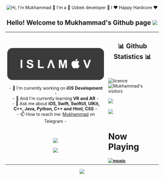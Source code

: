 <p align="center">
  <img src="https://github.com/matyo91/matyo91/raw/main/assets/github.gif" alt="Hi, I'm Mukhammad 👋 I'm a 🚀 Uzbek developer 🚀 I ❤️ Happy Hardcore ❤️">
</p>

<h2 align="center">Hello! Welcome to Mukhammad's Github page <img src="https://github.com/intellisoftuz/intellisoftuz/blob/main/wave.gif?raw=true" width="30px"/></h2>

<p align="center">
<table align="center">
   <tr >
      <td>
         <h2><a href="https://t.me/iMacBro"><img align="center" src="https://github.com/IslamovMukhammad/mukhammad/blob/main/oie_png-4.png?raw=true" width="600px"/></a></h2>
         <p align="center">
         - 🔭 I'm currently working on <strong>iOS Development</strong> -
         <br/>
         - 🌱 And I'm currently learning <strong>VR and AR</strong> -
         <br/>
         - 💬 Ask me about <strong>iOS, Swift, SwiftUI, UIKit, C++, Java, Python, C++ and Html, CSS</strong> -
         <br/>
         - 📫 How to reach me: <a href="https://t.me/iCe1m">Mukhammad</a> on Telegram -
         <br/>
         </p>
         <br/>
         <p align="center">                     
             <img align="center" src="https://github-readme-stats.vercel.app/api/top-langs/?username=islamovmukhammad&theme=radical&hide_border=true" />
         </p>  
         <p align="center">
            <img align="center" src="https://github-profile-trophy.vercel.app/?username=islamovmukhammad&title=Commit,Stars,MultipleLanguage,Followers,Repositories,PullRequest,Issues&theme=juicyfresh&no-bg=true&no-frame=true"/>
         </p>
      </td>
      <td >
      <h2 align="center">📊 Github Statistics 📊 </h2>   
         <br/>
         <p align="left"> 
           <img align="center" src="https://badgen.net/github/license/Naereen/Strapdown.js" alt="licence" /> 
<!--     visitors         -->
           <img align="center" src="https://visitor-badge.glitch.me/badge?page_id=islamovmukhammad.visitor-badge" alt="Mukhammad's visitors" />
<!--     visitors         -->
            </p>
         <img align="center" src="http://github-readme-streak-stats.herokuapp.com?user=islamovmukhammad&theme=github-dark&hide_border=true&date_format=M%20j%5B%2C%20Y%5D" /><b/r></br><br/>
         <img align="center" src="https://github-readme-stats.vercel.app/api?username=islamovmukhammad&theme=radical&show_icons=true&hide_border=true" />
          <br/><br/>
<!--                   <p align="center">
                    <a href="https://guilyx.vercel.app/api/now-playing?open">
                      <img src="https://guilyx.vercel.app/api/now-playing">
                    </a>
                  </p> -->
         <h1>Now Playing</h1>
         <a href="https://open.spotify.com/user/3yl5bzt59cm4m0e2c83j62lv5"><img align="center" src="https://github-readme-remake.vercel.app/api/spotify" alt="music" /> 
      </td>
   </tr>
</table>
</p>
<p align="center">
  <img src="https://capsule-render.vercel.app/api?type=waving&color=gradient&height=60&section=footer"/>
</p>
